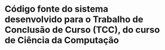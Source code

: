 # Código fonte do sistema desenvolvido para o Trabalho de Conclusão de Curso (TCC), do curso de Ciência da Computação
